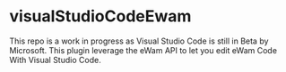 # visualStudioCodeEwam

This repo is a work in progress as Visual Studio Code is still in Beta by Microsoft.
This plugin leverage the eWam API to let you edit eWam Code With Visual Studio Code.

